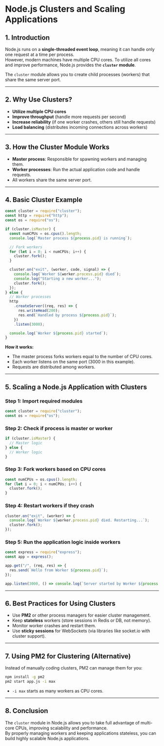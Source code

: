 # Node.js Clusters and Scaling Applications

## 1. Introduction

Node.js runs on a **single-threaded event loop**, meaning it can handle only one request at a time per process.  
However, modern machines have multiple CPU cores. To utilize all cores and improve performance, Node.js provides the **`cluster` module**.

The `cluster` module allows you to create child processes (workers) that share the same server port.

---

## 2. Why Use Clusters?

- **Utilize multiple CPU cores**
- **Improve throughput** (handle more requests per second)
- **Increase reliability** (if one worker crashes, others still handle requests)
- **Load balancing** (distributes incoming connections across workers)

---

## 3. How the Cluster Module Works

- **Master process**: Responsible for spawning workers and managing them.
- **Worker processes**: Run the actual application code and handle requests.
- All workers share the same server port.

---

## 4. Basic Cluster Example

```js
const cluster = require("cluster");
const http = require("http");
const os = require("os");

if (cluster.isMaster) {
  const numCPUs = os.cpus().length;
  console.log(`Master process ${process.pid} is running`);

  // Fork workers
  for (let i = 0; i < numCPUs; i++) {
    cluster.fork();
  }

  cluster.on("exit", (worker, code, signal) => {
    console.log(`Worker ${worker.process.pid} died`);
    console.log("Starting a new worker...");
    cluster.fork();
  });
} else {
  // Worker processes
  http
    .createServer((req, res) => {
      res.writeHead(200);
      res.end(`Handled by process ${process.pid}`);
    })
    .listen(3000);

  console.log(`Worker ${process.pid} started`);
}
```

**How it works:**

- The master process forks workers equal to the number of CPU cores.
- Each worker listens on the same port (3000 in this example).
- Requests are distributed among workers.

---

## 5. Scaling a Node.js Application with Clusters

### Step 1: Import required modules

```js
const cluster = require("cluster");
const os = require("os");
```

### Step 2: Check if process is master or worker

```js
if (cluster.isMaster) {
  // Master logic
} else {
  // Worker logic
}
```

### Step 3: Fork workers based on CPU cores

```js
const numCPUs = os.cpus().length;
for (let i = 0; i < numCPUs; i++) {
  cluster.fork();
}
```

### Step 4: Restart workers if they crash

```js
cluster.on("exit", (worker) => {
  console.log(`Worker ${worker.process.pid} died. Restarting...`);
  cluster.fork();
});
```

### Step 5: Run the application logic inside workers

```js
const express = require("express");
const app = express();

app.get("/", (req, res) => {
  res.send(`Hello from Worker ${process.pid}`);
});

app.listen(3000, () => console.log(`Server started by Worker ${process.pid}`));
```

---

## 6. Best Practices for Using Clusters

- Use **PM2** or other process managers for easier cluster management.
- Keep **stateless** workers (store sessions in Redis or DB, not memory).
- Monitor worker crashes and restart them.
- Use **sticky sessions** for WebSockets (via libraries like socket.io with cluster support).

---

## 7. Using PM2 for Clustering (Alternative)

Instead of manually coding clusters, PM2 can manage them for you:

```sh
npm install -g pm2
pm2 start app.js -i max
```

- `-i max` starts as many workers as CPU cores.

---

## 8. Conclusion

The `cluster` module in Node.js allows you to take full advantage of multi-core CPUs, improving scalability and performance.  
By properly managing workers and keeping applications stateless, you can build highly scalable Node.js applications.
